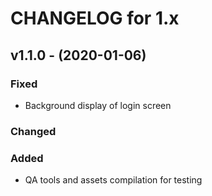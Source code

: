 CHANGELOG for 1.x
===================

## v1.1.0 - (2020-01-06)

### Fixed

- Background display of login screen

### Changed

### Added

- QA tools and assets compilation for testing
